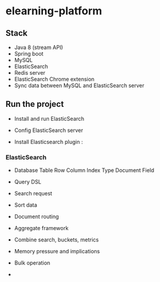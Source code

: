 # elearning-platform

## Stack 
+ Java 8 (stream API)
+ Spring boot
+ MySQL 
+ ElasticSearch 
+ Redis server  
+ ElasticSearch Chrome extension 
+ Sync data between MySQL and ElasticSearch server 

## Run the project 
+ Install and run ElasticSearch 

+ Config ElasticSearch server 

+ Install Elasticsearch plugin : 


### ElasticSearch 
+ Database	Table	Row	        Column
  Index	    Type	Document	Field


+ Query DSL 
+ Search request 
+ Sort data 
+ Document routing 
+ Aggregate framework 
+ Combine search, buckets, metrics 
+ Memory pressure and implications
+ Bulk operation 
+ 

